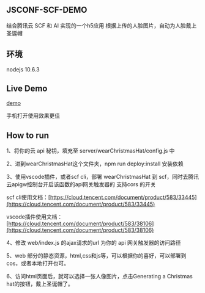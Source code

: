 ## JSCONF-SCF-DEMO

结合腾讯云 SCF 和 AI 实现的一个h5应用
根据上传的人脸图片，自动为人脸戴上圣诞帽

## 环境

nodejs 10.6.3

## Live Demo

[demo](https://jsconfdemo-1253970226.cos.ap-guangzhou.myqcloud.com/index.html)

手机打开使用效果更佳

## How to run

1、将你的云 api 秘钥，填充至 server/wearChristmasHat/config.js 中

2、进到wearChristmasHat这个文件夹，npm run deploy:install 安装依赖

3、使用vscode插件，或者scf cli，部署 wearChristmasHat 到 scf，同时去腾讯云apigw控制台开启该函数的api网关触发器的 支持cors 的开关<br/>



scf cli使用文档：[https://cloud.tencent.com/document/product/583/33445](https://cloud.tencent.com/document/product/583/33445)<br/>

vscode插件使用文档：[https://cloud.tencent.com/document/product/583/38106](https://cloud.tencent.com/document/product/583/38106)


4、修改 web/index.js 的ajax请求的url 为你的 api 网关触发器的访问路径

5、web 部分的静态资源，html,css和js等，可以根据你的喜好，可以部署到 cos，或者本地打开也可。

6、访问html页面后，就可以选择一张人像图片，点击Generating a Christmas hat的按钮，戴上圣诞帽了。

